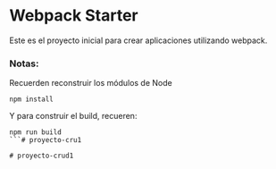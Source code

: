 # Webpack Starter

Este es el proyecto inicial para crear aplicaciones utilizando webpack.

### Notas:
Recuerden reconstruir los módulos de Node
```
npm install
```

Y para construir el build, recueren:
```
npm run build
```#   p r o y e c t o - c r u 1  
 #   p r o y e c t o - c r u d 1  
 